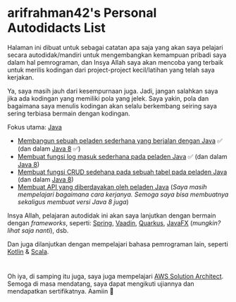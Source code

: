 # arifrahman42's Personal Autodidacts List

Halaman ini dibuat untuk sebagai catatan apa saja yang akan saya pelajari secara autodidak/mandiri untuk mengembangkan kemampuan pribadi saya dalam hal pemrograman, dan Insya Allah saya akan mencoba yang terbaik untuk merilis kodingan dari project-project kecil/latihan yang telah saya kerjakan.

Ya, saya masih jauh dari kesempurnaan juga. Jadi, jangan salahkan saya jika ada kodingan yang memiliki pola yang jelek. Saya yakin, pola dan bagaimana saya menulis kodingan akan selalu berkembang seiring saya sering terbiasa bermain dengan kodingan.

Fokus utama: [Java](https://dev.java/)
- [Membangun sebuah peladen sederhana yang berjalan dengan Java](https://github.com/arifrahman42/SimpleJavaServer) ✅ (dan dalam [Java 8](https://github.com/arifrahman42/SimpleJavaServer-Java8) ✅)
- [Membuat fungsi log masuk sederhana pada peladen Java](https://github.com/arifrahman42/JavaLogin) ✅ (dan dalam <u>Java 8</u>)
- <u> Membuat fungsi CRUD sedehana pada sebuah tabel pada peladen Java</u> (dan dalam <u>Java 8</u>)
- <u> Membuat API yang diberdayakan oleh peladen Java</u> (*Saya masih mempelajari bagaimana cara kerjanya. Semoga saya bisa membuatnya sekaligus membuat versi Java 8 juga*)

Insya Allah, pelajaran autodidak ini akan saya lanjutkan dengan bermain dengan *frameworks*, seperti: [Spring](https://spring.io/guides), [Vaadin](https://vaadin.com/docs/latest/getting-started), [Quarkus](https://quarkus.io/guides), [JavaFX](https://openjfx.io/) (*mungkin? lihat saja nanti*), dsb.

Dan juga dilanjutkan dengan mempelajari bahasa pemrograman lain, seperti [Kotlin](https://kotlinlang.org/) & [Scala](https://www.scala-lang.org/).

#

Oh iya, di samping itu juga, saya juga mempelajari [AWS Solution Architect](https://www.udemy.com/course/aws-certified-solutions-architect-associate-saa-c03/). Semoga di masa mendatang, saya dapat mengikuti ujiannya dan mendapatkan sertifikatnya. Aamiin 🤲

#